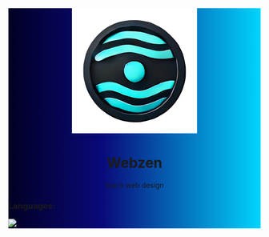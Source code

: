 <div style='background: linear-gradient(90deg, rgba(2,0,36,1) 0%, rgba(9,9,121,1) 37%, rgba(0,212,255,1) 100%);
'>
<div align='center'>
  <img src='./LOGO.png' alt='My Logo' style='width:250px;' />
  <h1>Webzen</h1>

  <p>teach web design</p>
</div>

<h3>Languages:</h3>
<img src='https://skillicons.dev/icons?i=html,css,js,php,bootstrap&perline=5'>




</div>
